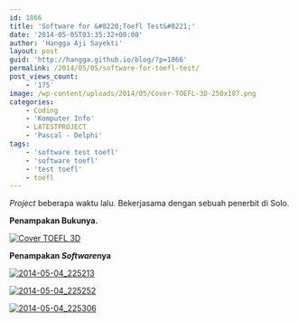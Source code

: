 ```yaml
---
id: 1866
title: 'Software for &#8220;Toefl Test&#8221;'
date: '2014-05-05T03:35:32+00:00'
author: 'Hangga Aji Sayekti'
layout: post
guid: 'http://hangga.github.io/blog/?p=1866'
permalink: /2014/05/05/software-for-toefl-test/
post_views_count:
    - '175'
image: /wp-content/uploads/2014/05/Cover-TOEFL-3D-250x187.png
categories:
    - Coding
    - 'Komputer Info'
    - LATESTPROJECT
    - 'Pascal - Delphi'
tags:
    - 'software test toefl'
    - 'software toefl'
    - 'test toefl'
    - toefl
---
```


*Project* beberapa waktu lalu. Bekerjasama dengan sebuah penerbit di Solo.

**Penampakan Bukunya.**

[![Cover TOEFL 3D](http://hangga.github.io/blog/wp-content/uploads/2014/05/Cover-TOEFL-3D.png)  ](http://hangga.github.io/blog/wp-content/uploads/2014/05/Cover-TOEFL-3D.png)

**Penampakan *Software*nya**

[![2014-05-04_225213](http://hangga.github.io/blog/wp-content/uploads/2014/05/2014-05-04_225213-1024x545.png)](http://hangga.github.io/blog/wp-content/uploads/2014/05/2014-05-04_225213.png)

[![2014-05-04_225252](http://hangga.github.io/blog/wp-content/uploads/2014/05/2014-05-04_225252-1024x545.png)](http://hangga.github.io/blog/wp-content/uploads/2014/05/2014-05-04_225252.png)

[![2014-05-04_225306](http://hangga.github.io/blog/wp-content/uploads/2014/05/2014-05-04_225306-1024x545.png)](http://hangga.github.io/blog/wp-content/uploads/2014/05/2014-05-04_225306.png)